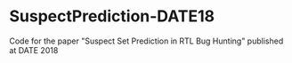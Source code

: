 # SuspectPrediction-DATE18
Code for the paper "Suspect Set Prediction in RTL Bug Hunting" published at DATE 2018
